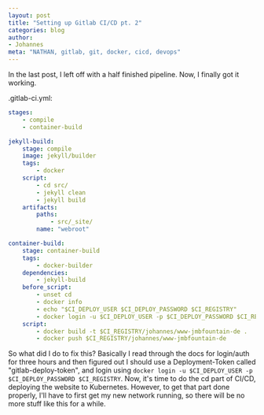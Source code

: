 ```yaml
---
layout: post
title: "Setting up Gitlab CI/CD pt. 2"
categories: blog
author:
- Johannes
meta: "NATHAN, gitlab, git, docker, cicd, devops"
---
```

In the last post, I left off with a half finished pipeline. Now, I finally got it working.

.gitlab-ci.yml:
```yaml 
stages:
    - compile
    - container-build

jekyll-build:
    stage: compile
    image: jekyll/builder
    tags:
        - docker
    script:
        - cd src/
        - jekyll clean
        - jekyll build
    artifacts:
        paths: 
            - src/_site/
        name: "webroot"

container-build:
    stage: container-build
    tags:
        - docker-builder
    dependencies:
        - jekyll-build
    before_script:
        - unset cd
        - docker info
        - echo "$CI_DEPLOY_USER $CI_DEPLOY_PASSWORD $CI_REGISTRY"
        - docker login -u $CI_DEPLOY_USER -p $CI_DEPLOY_PASSWORD $CI_REGISTRY
    script:
        - docker build -t $CI_REGISTRY/johannes/www-jmbfountain-de .
        - docker push $CI_REGISTRY/johannes/www-jmbfountain-de

```

So what did I do to fix this? Basically I read through the docs for login/auth for three hours and then figured out I should use a Deployment-Token called "gitlab-deploy-token", and login using `docker login -u $CI_DEPLOY_USER -p $CI_DEPLOY_PASSWORD $CI_REGISTRY`. Now, it's time to do the cd part of CI/CD, deploying the website to Kubernetes. However, to get that part done properly, I'll have to first get my new network running, so there will be no more stuff like this for a while.